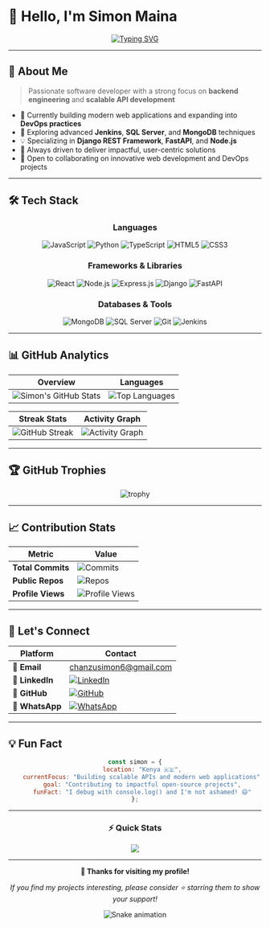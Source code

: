 # 👋 Hello, I'm Simon Maina

<div align="center">
  
  [![Typing SVG](https://readme-typing-svg.herokuapp.com?font=Fira+Code&pause=1000&color=2F81F7&center=true&vCenter=true&width=435&lines=Software+Developer+from+Kenya;Backend+Engineering+Enthusiast;API+Architecture+Specialist;Always+Learning+New+Technologies)](https://git.io/typing-svg)
  
</div>

---

## 🚀 About Me

> Passionate software developer with a strong focus on **backend engineering** and **scalable API development**

- 🔭 Currently building modern web applications and expanding into **DevOps practices**
- 🌱 Exploring advanced **Jenkins**, **SQL Server**, and **MongoDB** techniques
- 💡 Specializing in **Django REST Framework**, **FastAPI**, and **Node.js**
- 🎯 Always driven to deliver impactful, user-centric solutions
- 🤝 Open to collaborating on innovative web development and DevOps projects

---

## 🛠️ Tech Stack

<div align="center">

### Languages
![JavaScript](https://img.shields.io/badge/JavaScript-F7DF1E?style=for-the-badge&logo=javascript&logoColor=black)
![Python](https://img.shields.io/badge/Python-3776AB?style=for-the-badge&logo=python&logoColor=white)
![TypeScript](https://img.shields.io/badge/TypeScript-007ACC?style=for-the-badge&logo=typescript&logoColor=white)
![HTML5](https://img.shields.io/badge/HTML5-E34F26?style=for-the-badge&logo=html5&logoColor=white)
![CSS3](https://img.shields.io/badge/CSS3-1572B6?style=for-the-badge&logo=css3&logoColor=white)

### Frameworks & Libraries
![React](https://img.shields.io/badge/React-20232A?style=for-the-badge&logo=react&logoColor=61DAFB)
![Node.js](https://img.shields.io/badge/Node.js-43853D?style=for-the-badge&logo=node.js&logoColor=white)
![Express.js](https://img.shields.io/badge/Express.js-404D59?style=for-the-badge)
![Django](https://img.shields.io/badge/Django-092E20?style=for-the-badge&logo=django&logoColor=white)
![FastAPI](https://img.shields.io/badge/FastAPI-005571?style=for-the-badge&logo=fastapi)

### Databases & Tools
![MongoDB](https://img.shields.io/badge/MongoDB-4EA94B?style=for-the-badge&logo=mongodb&logoColor=white)
![SQL Server](https://img.shields.io/badge/Microsoft_SQL_Server-CC2927?style=for-the-badge&logo=microsoft-sql-server&logoColor=white)
![Git](https://img.shields.io/badge/Git-F05032?style=for-the-badge&logo=git&logoColor=white)
![Jenkins](https://img.shields.io/badge/Jenkins-D24939?style=for-the-badge&logo=jenkins&logoColor=white)

</div>

---

## 📊 GitHub Analytics

<div align="center">

| Overview | Languages |
|----------|-----------|
| ![Simon's GitHub Stats](https://github-readme-stats.vercel.app/api?username=YOUR_USERNAME&show_icons=true&theme=tokyonight&hide_border=true&bg_color=0D1117&title_color=F85D7F&icon_color=F8D866) | ![Top Languages](https://github-readme-stats.vercel.app/api/top-langs/?username=YOUR_USERNAME&layout=compact&theme=tokyonight&hide_border=true&bg_color=0D1117&title_color=F85D7F&text_color=FFFFFF) |

</div>

<div align="center">

| Streak Stats | Activity Graph |
|--------------|----------------|
| ![GitHub Streak](https://github-readme-streak-stats.herokuapp.com/?user=YOUR_USERNAME&theme=tokyonight&hide_border=true&background=0D1117) | ![Activity Graph](https://github-readme-activity-graph.vercel.app/graph?username=YOUR_USERNAME&bg_color=0D1117&color=F8D866&line=F85D7F&point=FFFFFF&area=true&hide_border=true) |

</div>

---

## 🏆 GitHub Trophies

<div align="center">
  
  ![trophy](https://github-profile-trophy.vercel.app/?username=YOUR_USERNAME&theme=darkhub&no-frame=true&no-bg=true&margin-w=4)
  
</div>

---

## 📈 Contribution Stats

<div align="center">

| Metric | Value |
|--------|-------|
| **Total Commits** | ![Commits](https://img.shields.io/badge/dynamic/json?color=2F81F7&label=Total%20Commits&query=%24.totalCommits&url=https%3A%2F%2Fapi.github.com%2Fusers%2Fmaina2&style=for-the-badge) |
| **Public Repos** | ![Repos](https://img.shields.io/badge/dynamic/json?color=00C851&label=Public%20Repos&query=%24.public_repos&url=https%3A%2F%2Fapi.github.com%2Fusers%2Fmaina2&style=for-the-badge) |
| **Profile Views** | ![Profile Views](https://komarev.com/ghpvc/?username=YOUR_USERNAME&color=blueviolet&style=for-the-badge) |

</div>

---

## 🤝 Let's Connect

<div align="center">

| Platform | Contact |
|----------|---------|
| 📧 **Email** | [chanzusimon6@gmail.com](mailto:chanzusimon6@gmail.com) |
| 💼 **LinkedIn** | [![LinkedIn](https://img.shields.io/badge/LinkedIn-0077B5?style=for-the-badge&logo=linkedin&logoColor=white)](https://linkedin.com/in/YOUR_LINKEDIN) |
| 🐙 **GitHub** | [![GitHub](https://img.shields.io/badge/GitHub-100000?style=for-the-badge&logo=github&logoColor=white)](https://github.com/maina2) |
| 💬 **WhatsApp** | [![WhatsApp](https://img.shields.io/badge/WhatsApp-25D366?style=for-the-badge&logo=whatsapp&logoColor=white)](https://wa.me/YOUR_PHONE_NUMBER) |

</div>

---

## 💡 Fun Fact

<div align="center">

```javascript
const simon = {
    location: "Kenya 🇰🇪",
    currentFocus: "Building scalable APIs and modern web applications",
    goal: "Contributing to impactful open-source projects",
    funFact: "I debug with console.log() and I'm not ashamed! 😄"
};
```

</div>

---

<div align="center">

### ⚡ Quick Stats

![](https://github-profile-summary-cards.vercel.app/api/cards/profile-details?username=maina2&theme=github_dark)

</div>

---

<div align="center">

**💖 Thanks for visiting my profile!**

*If you find my projects interesting, please consider ⭐ starring them to show your support!*

![Snake animation](https://github.com/YOUR_USERNAME/YOUR_USERNAME/blob/output/github-contribution-grid-snake.svg)

</div>
